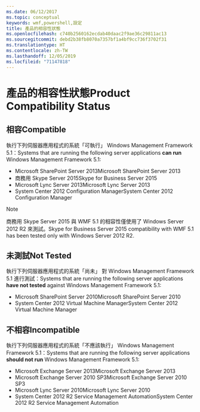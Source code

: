 ```yaml
---
ms.date: 06/12/2017
ms.topic: conceptual
keywords: wmf,powershell,設定
title: 產品的相容性狀態
ms.openlocfilehash: c740b2560162ecdab40daac2f9ae36c29811ac13
ms.sourcegitcommit: debd2b38fb8070a7357bf1a4bf9cc736f3702f31
ms.translationtype: HT
ms.contentlocale: zh-TW
ms.lasthandoff: 12/05/2019
ms.locfileid: "71147818"
---
```

# <a name="product-compatibility-status"></a><span data-ttu-id="f9895-103">產品的相容性狀態</span><span class="sxs-lookup"><span data-stu-id="f9895-103">Product Compatibility Status</span></span>

## <a name="compatible"></a><span data-ttu-id="f9895-104">相容</span><span class="sxs-lookup"><span data-stu-id="f9895-104">Compatible</span></span>

<span data-ttu-id="f9895-105">執行下列伺服器應用程式的系統「可執行」  Windows Management Framework 5.1：</span><span class="sxs-lookup"><span data-stu-id="f9895-105">Systems that are running the following server applications **can run** Windows Management Framework 5.1:</span></span>

- <span data-ttu-id="f9895-106">Microsoft SharePoint Server 2013</span><span class="sxs-lookup"><span data-stu-id="f9895-106">Microsoft SharePoint Server 2013</span></span>
- <span data-ttu-id="f9895-107">商務用 Skype Server 2015</span><span class="sxs-lookup"><span data-stu-id="f9895-107">Skype for Business Server 2015</span></span>
- <span data-ttu-id="f9895-108">Microsoft Lync Server 2013</span><span class="sxs-lookup"><span data-stu-id="f9895-108">Microsoft Lync Server 2013</span></span>
- <span data-ttu-id="f9895-109">System Center 2012 Configuration Manager</span><span class="sxs-lookup"><span data-stu-id="f9895-109">System Center 2012 Configuration Manager</span></span>

> [!NOTE]
> <span data-ttu-id="f9895-110">商務用 Skype Server 2015 與 WMF 5.1 的相容性僅使用了 Windows Server 2012 R2 來測試。</span><span class="sxs-lookup"><span data-stu-id="f9895-110">Skype for Business Server 2015 compatibility with WMF 5.1 has been tested only with Windows Server 2012 R2.</span></span>

## <a name="not-tested"></a><span data-ttu-id="f9895-111">未測試</span><span class="sxs-lookup"><span data-stu-id="f9895-111">Not Tested</span></span>

<span data-ttu-id="f9895-112">執行下列伺服器應用程式的系統「尚未」  對 Windows Management Framework 5.1 進行測試：</span><span class="sxs-lookup"><span data-stu-id="f9895-112">Systems that are running the following server applications **have not tested** against Windows Management Framework 5.1:</span></span>

- <span data-ttu-id="f9895-113">Microsoft SharePoint Server 2010</span><span class="sxs-lookup"><span data-stu-id="f9895-113">Microsoft SharePoint Server 2010</span></span>
- <span data-ttu-id="f9895-114">System Center 2012 Virtual Machine Manager</span><span class="sxs-lookup"><span data-stu-id="f9895-114">System Center 2012 Virtual Machine Manager</span></span>

## <a name="incompatible"></a><span data-ttu-id="f9895-115">不相容</span><span class="sxs-lookup"><span data-stu-id="f9895-115">Incompatible</span></span>

<span data-ttu-id="f9895-116">執行下列伺服器應用程式的系統「不應該執行」  Windows Management Framework 5.1：</span><span class="sxs-lookup"><span data-stu-id="f9895-116">Systems that are running the following server applications **should not run** Windows Management Framework 5.1:</span></span>

- <span data-ttu-id="f9895-117">Microsoft Exchange Server 2013</span><span class="sxs-lookup"><span data-stu-id="f9895-117">Microsoft Exchange Server 2013</span></span>
- <span data-ttu-id="f9895-118">Microsoft Exchange Server 2010 SP3</span><span class="sxs-lookup"><span data-stu-id="f9895-118">Microsoft Exchange Server 2010 SP3</span></span>
- <span data-ttu-id="f9895-119">Microsoft Lync Server 2010</span><span class="sxs-lookup"><span data-stu-id="f9895-119">Microsoft Lync Server 2010</span></span>
- <span data-ttu-id="f9895-120">System Center 2012 R2 Service Management Automation</span><span class="sxs-lookup"><span data-stu-id="f9895-120">System Center 2012 R2 Service Management Automation</span></span>
